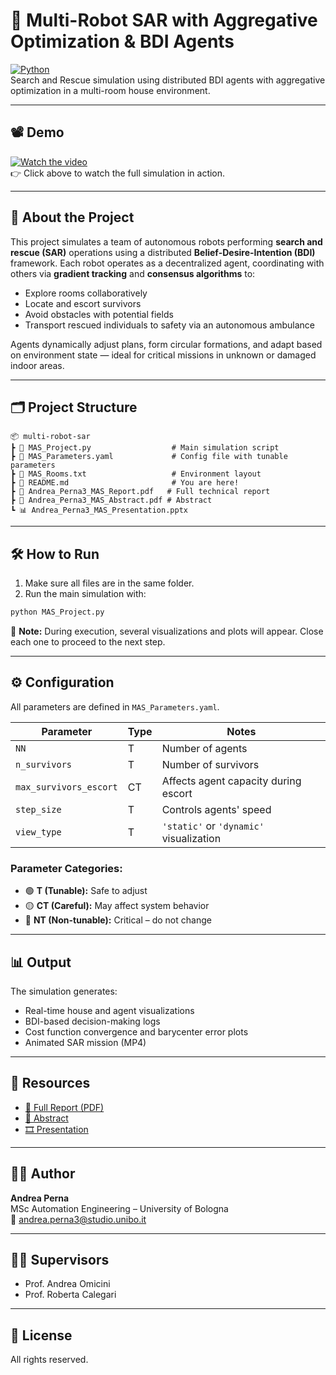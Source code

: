 # 🤖 Multi-Robot SAR with Aggregative Optimization & BDI Agents

[![Python](https://img.shields.io/badge/Python-3.10-blue?logo=python)](https://www.python.org/)  
Search and Rescue simulation using distributed BDI agents with aggregative optimization in a multi-room house environment.

---

## 📽️ Demo

[![Watch the video](https://img.youtube.com/vi/YOUR_VIDEO_ID/0.jpg)](https://www.youtube.com/watch?v=YOUR_VIDEO_ID)  
👉 Click above to watch the full simulation in action.

---

## 🧠 About the Project

This project simulates a team of autonomous robots performing **search and rescue (SAR)** operations using a distributed **Belief-Desire-Intention (BDI)** framework. Each robot operates as a decentralized agent, coordinating with others via **gradient tracking** and **consensus algorithms** to:

- Explore rooms collaboratively
- Locate and escort survivors
- Avoid obstacles with potential fields
- Transport rescued individuals to safety via an autonomous ambulance

Agents dynamically adjust plans, form circular formations, and adapt based on environment state — ideal for critical missions in unknown or damaged indoor areas.

---

## 🗂 Project Structure

```
📦 multi-robot-sar
┣ 📜 MAS_Project.py                  # Main simulation script
┣ 📜 MAS_Parameters.yaml             # Config file with tunable parameters
┣ 📜 MAS_Rooms.txt                   # Environment layout
┣ 📜 README.md                       # You are here!
┣ 📄 Andrea_Perna3_MAS_Report.pdf   # Full technical report
┣ 📄 Andrea_Perna3_MAS_Abstract.pdf # Abstract
┗ 📊 Andrea_Perna3_MAS_Presentation.pptx
```

---

## 🛠 How to Run

1. Make sure all files are in the same folder.
2. Run the main simulation with:

```bash
python MAS_Project.py
```

🧠 **Note:** During execution, several visualizations and plots will appear. Close each one to proceed to the next step.

---

## ⚙️ Configuration

All parameters are defined in `MAS_Parameters.yaml`.

| Parameter               | Type | Notes |
|------------------------|------|-------|
| `NN`                   | T    | Number of agents |
| `n_survivors`          | T    | Number of survivors |
| `max_survivors_escort` | CT   | Affects agent capacity during escort |
| `step_size`            | T    | Controls agents' speed |
| `view_type`            | T    | `'static'` or `'dynamic'` visualization |

### Parameter Categories:
- 🟢 **T (Tunable):** Safe to adjust
- 🟡 **CT (Careful):** May affect system behavior
- 🔴 **NT (Non-tunable):** Critical – do not change

---

## 📊 Output

The simulation generates:
- Real-time house and agent visualizations
- BDI-based decision-making logs
- Cost function convergence and barycenter error plots
- Animated SAR mission (MP4)

---

## 📎 Resources

- [📘 Full Report (PDF)](./Andrea_Perna3_MAS_Report.pdf)
- [📄 Abstract](./Andrea_Perna3_MAS_Abstract.pdf)
- [🎞️ Presentation](./Andrea_Perna3_MAS_Presentation.pptx)

---

## 👨‍🎓 Author

**Andrea Perna**  
MSc Automation Engineering – University of Bologna  
📧 andrea.perna3@studio.unibo.it

---

## 👩‍🏫 Supervisors

- Prof. Andrea Omicini  
- Prof. Roberta Calegari

---

## 📜 License

All rights reserved.
